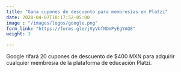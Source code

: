 ```yaml
---
title: "Gana cupones de descuento para membresías en Platzi"
date: 2020-04-07T10:17:52-05:00
image : "/images/logos/google.png"
form_link: "https://forms.gle/jVyVbfNDmPyEgYAQ8"
weight: 3

---
```


Google rifará 20 cupones de descuento de $400 MXN para adquirir cualquier membresía de la plataforma de educación Platzi.
